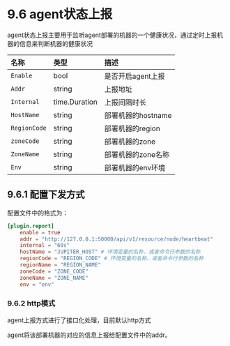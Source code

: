 # 9.6 agent状态上报

agent状态上报主要用于监听agent部署的机器的一个健康状况，通过定时上报机器的信息来判断机器的健康状况

| 名称           | 类型            | 描述            |
| :----------- | :------------ | :------------ |
| `Enable`     | bool          | 是否开启agent上报   |
| `Addr`       | string        | 上报地址          |
| `Internal`   | time.Duration | 上报间隔时长        |
| `HostName`   | string        | 部署机器的hostname |
| `RegionCode` | string        | 部署机器的region   |
| `zoneCode`   | string        | 部署机器的zone     |
| `ZoneName`   | string        | 部署机器的zone名称   |
| `Env`        | string        | 部署机器的env环境    |

## 9.6.1 配置下发方式

配置文件中的格式为：

```toml
[plugin.report]
    enable = true
    addr = "http://127.0.0.1:50000/api/v1/resource/node/heartbeat"
    internal = "60s"
    hostName = "JUPITER_HOST" # 环境变量的名称，或者命令行参数的名称
    regionCode = "REGION_CODE" # 环境变量的名称，或者命令行参数的名称
    regionName = "REGION_NAME"
    zoneCode = "ZONE_CODE"
    zoneName = "ZONE_NAME"
    env = "env"
```

### 9.6.2 http模式

agent上报方式进行了接口化处理，目前默认http方式

agent将该部署机器的对应的信息上报给配置文件中的addr。
